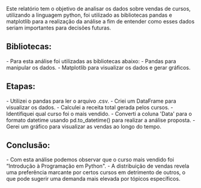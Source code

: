 Este relatório tem o objetivo de analisar os dados sobre vendas de cursos, utilizando a linguagem python, foi utilizado as bibliotecas pandas e matplotlib para a realização da análise a fim de entender como esses dados seriam importantes para decisões futuras.

<h2>Bibliotecas:</h2> 
- Para esta análise foi utilizadas as bibliotecas abaixo:
- Pandas para manipular os dados.
- Matplotlib para visualizar os dados e gerar gráficos.

<h2>Etapas:</h2>
- Utilizei o pandas para ler o arquivo .csv.
- Criei um DataFrame para visualizar os dados.
- Calculei a receita total gerada pelos cursos.
- Identifiquei qual curso foi o mais vendido.
- Converti a coluna 'Data' para o formato datetime usando pd.to_datetime() para realizar a análise proposta.
- Gerei um gráfico para visualizar as vendas ao longo do tempo.

<h2>Conclusão:</h2>
- Com esta análise podemos observar que o curso mais vendido foi “Introdução à Programação em Python".
- A distribuição de vendas revela uma preferência marcante por certos cursos em detrimento de outros, o que pode sugerir uma demanda mais elevada por tópicos específicos.
